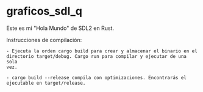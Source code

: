 # graficos_sdl_q



Este es mi "Hola Mundo" de SDL2 en Rust.


Instrucciones de compilación:

	- Ejecuta la orden cargo build para crear y almacenar el binario en el
	directorio target/debug. Cargo run para compilar y ejecutar de una sola
	vez.
	
	- cargo build --release compila con optimizaciones. Encontrarás el
	ejecutable en target/release.
